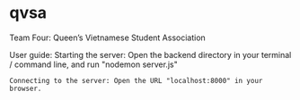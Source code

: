 # qvsa
Team Four: Queen’s Vietnamese Student Association 

User guide:
    Starting the server: Open the backend directory in your terminal / command line,
    and run "nodemon server.js"

    Connecting to the server: Open the URL "localhost:8000" in your browser.